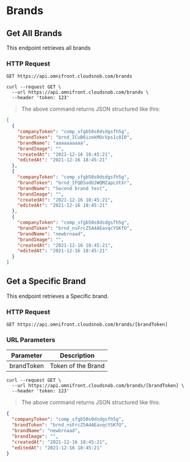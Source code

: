 # Brands

## Get All Brands

This endpoint retrieves all brands

### HTTP Request

`GET https://api.omnifront.cloudsnob.com/brands`

```shell
curl --request GET \
  --url https://api.omnifront.cloudsnob.com/brands \
  --header 'token: 123'
```

> The above command returns JSON structured like this:

```json
[
  {
    "companyToken": "comp_sfgb50s0dsdgsfh5g",
    "brandToken": "brnd_ICuB6izokMOcVps1c8I0",
    "brandName": "aaaaaaaaaa",
    "brandImage": "",
    "createdAt": "2021-12-16 18:45:21",
    "editedAt": "2021-12-16 18:45:21"
  },
  {
    "companyToken": "comp_sfgb50s0dsdgsfh5g",
    "brandToken": "brnd_IFQDSodUJWQMZapLUtXr",
    "brandName": "Second brand test",
    "brandImage": "",
    "createdAt": "2021-12-16 18:45:21",
    "editedAt": "2021-12-16 18:45:21"
  },
  {
    "companyToken": "comp_sfgb50s0dsdgsfh5g",
    "brandToken": "brnd_nsFrcZ5A4AEavqcYSKfO",
    "brandName": "newbrnaad",
    "brandImage": "",
    "createdAt": "2021-12-16 18:45:21",
    "editedAt": "2021-12-16 18:45:21"
  }
]
```

## Get a Specific Brand

This endpoint retrieves a Specific brand.

### HTTP Request

`GET https://api.omnifront.cloudsnob.com/brands/[brandToken]`

### URL Parameters

| Parameter  | Description        |
| ---------- | ------------------ |
| brandToken | Token of the Brand |

```shell
curl --request GET \
  --url https://api.omnifront.cloudsnob.com/brands/[brandToken] \
  --header 'token: 123'
```

> The above command returns JSON structured like this:

```json
{
  "companyToken": "comp_sfgb50s0dsdgsfh5g",
  "brandToken": "brnd_nsFrcZ5A4AEavqcYSKfO",
  "brandName": "newbrnaad",
  "brandImage": "",
  "createdAt": "2021-12-16 18:45:21",
  "editedAt": "2021-12-16 18:45:21"
}
```

